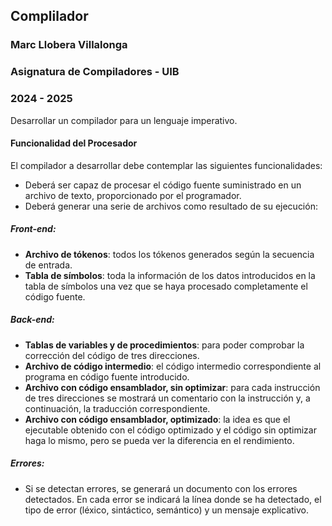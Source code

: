 ## Complilador

### Marc Llobera Villalonga
### Asignatura de Compiladores - UIB
### 2024 - 2025

Desarrollar un compilador para un lenguaje imperativo.

#### Funcionalidad del Procesador

El compilador a desarrollar debe contemplar las siguientes funcionalidades:

- Deberá ser capaz de procesar el código fuente suministrado en un archivo de texto, proporcionado por el programador.
- Deberá generar una serie de archivos como resultado de su ejecución:

##### Front-end:
  - **Archivo de tókenos**: todos los tókenos generados según la secuencia de entrada.
  - **Tabla de símbolos**: toda la información de los datos introducidos en la tabla de símbolos una vez que se haya procesado completamente el código fuente.

##### Back-end:
  - **Tablas de variables y de procedimientos**: para poder comprobar la corrección del código de tres direcciones.
  - **Archivo de código intermedio**: el código intermedio correspondiente al programa en código fuente introducido.
  - **Archivo con código ensamblador, sin optimizar**: para cada instrucción de tres direcciones se mostrará un comentario con la instrucción y, a continuación, la traducción correspondiente.
  - **Archivo con código ensamblador, optimizado**: la idea es que el ejecutable obtenido con el código optimizado y el código sin optimizar haga lo mismo, pero se pueda ver la diferencia en el rendimiento.

##### Errores:
  - Si se detectan errores, se generará un documento con los errores detectados. En cada error se indicará la línea donde se ha detectado, el tipo de error (léxico, sintáctico, semántico) y un mensaje explicativo.
